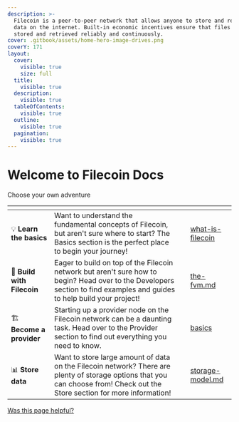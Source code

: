 ```yaml
---
description: >-
  Filecoin is a peer-to-peer network that allows anyone to store and retrieve
  data on the internet. Built-in economic incentives ensure that files are
  stored and retrieved reliably and continuously.
cover: .gitbook/assets/home-hero-image-drives.png
coverY: 171
layout:
  cover:
    visible: true
    size: full
  title:
    visible: true
  description:
    visible: true
  tableOfContents:
    visible: true
  outline:
    visible: true
  pagination:
    visible: true
---
```


# Welcome to Filecoin Docs

Choose your own adventure

<table data-card-size="large" data-view="cards"><thead><tr><th></th><th></th><th></th><th data-hidden data-card-target data-type="content-ref"></th></tr></thead><tbody><tr><td><span data-gb-custom-inline data-tag="emoji" data-code="1f4a1">💡</span> <strong>Learn the basics</strong></td><td>Want to understand the fundamental concepts of Filecoin, but aren't sure where to start? The Basics section is the perfect place to begin your journey!</td><td></td><td><a href="basics/what-is-filecoin/">what-is-filecoin</a></td></tr><tr><td><span data-gb-custom-inline data-tag="emoji" data-code="1f527">🔧</span> <strong>Build with Filecoin</strong></td><td>Eager to build on top of the Filecoin network but aren't sure how to begin? Head over to the Developers section to find examples and guides to help build your project!</td><td></td><td><a href="smart-contracts/fundamentals/the-fvm.md">the-fvm.md</a></td></tr><tr><td><span data-gb-custom-inline data-tag="emoji" data-code="1f3d7">🏗️</span> <strong>Become a provider</strong></td><td>Starting up a provider node on the Filecoin network can be a daunting task. Head over to the Provider section to find out everything you need to know.</td><td></td><td><a href="storage-providers/basics/">basics</a></td></tr><tr><td><span data-gb-custom-inline data-tag="emoji" data-code="1f4ca">📊</span> <strong>Store data</strong></td><td>Want to store large amount of data on the Filecoin network? There are plenty of storage options that you can choose from! Check out the Store section for more information!</td><td></td><td><a href="basics/what-is-filecoin/storage-model.md">storage-model.md</a></td></tr></tbody></table>

&#x20;[Was this page helpful?](https://airtable.com/apppq4inOe4gmSSlk/pagoZHC2i1iqgphgl/form?prefill\_Page=Welcome%20to%20Filecoin%20Docs)&#x20;
